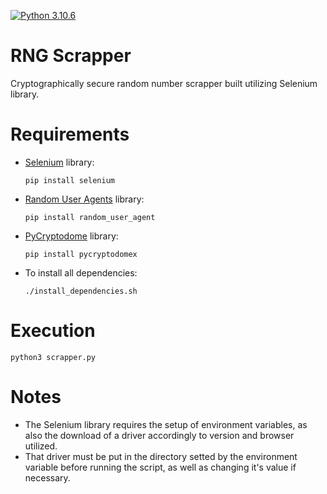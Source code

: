  [![Python 3.10.6](https://img.shields.io/badge/Python-3776AB?style=for-the-badge&logo=python&logoColor=white)](https://www.python.org/downloads/release/python-3106/)

# RNG Scrapper 

Cryptographically secure random number scrapper built utilizing Selenium library.

# Requirements

- [Selenium](https://www.selenium.dev/pt-br/documentation/) library:

      pip install selenium
      
- [Random User Agents](https://pypi.org/project/random-user-agent/) library:
 
      pip install random_user_agent
       
- [PyCryptodome](https://pycryptodome.readthedocs.io/en/latest/src/introduction.html) library:
 
      pip install pycryptodomex
       
- To install all dependencies:

      ./install_dependencies.sh
       

# Execution

    python3 scrapper.py


# Notes

- The Selenium library requires the setup of environment variables, as also the download of a driver accordingly to version and browser utilized.
- That driver must be put in the directory setted by the environment variable before running the script, as well as changing it's value if necessary.
